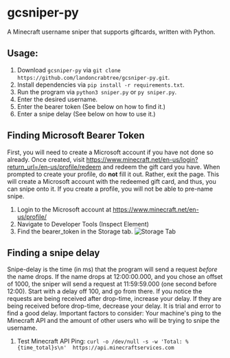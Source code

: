 # gcsniper-py
A Minecraft username sniper that supports giftcards, written with Python.

## Usage:
1. Download `gcsniper-py` via `git clone https://github.com/landoncrabtree/gcsniper-py.git`.
2. Install dependencies via `pip install -r requirements.txt`.
3. Run the program via `python3 sniper.py` or `py sniper.py`.
4. Enter the desired username.
5. Enter the bearer token (See below on how to find it.)
6. Enter a snipe delay (See below on how to use it.)

## Finding Microsoft Bearer Token
First, you will need to create a Microsoft account if you have not done so already. Once created, visit https://www.minecraft.net/en-us/login?return_url=/en-us/profile/redeem and redeem the gift card you have. When prompted to create your profile, do **not** fill it out. Rather, exit the page. This will create a Microsoft account with the redeemed gift card, and thus, you can snipe onto it. If you create a profile, you will not be able to pre-name snipe.

1. Login to the Microsoft account at https://www.minecraft.net/en-us/profile/
2. Navigate to Developer Tools (Inspect Element)
3. Find the bearer_token in the Storage tab.
![Storage Tab](https://i.imgur.com/3fsq3TJ.png)

## Finding a snipe delay
Snipe-delay is the time (in ms) that the program will send a request *before* the name drops. If the name drops at 12:00:00.000, and you chose an offset of 1000, the sniper will send a request at 11:59:59.000 (one second before 12:00). Start with a delay off 100, and go from there. If you notice the requests are being received after drop-time, increase your delay. If they are being received before drop-time, decrease your delay. It is trial and error to find a good delay. Important factors to consider: Your machine's ping to the Minecraft API and the amount of other users who will be trying to snipe the username.

1. Test Minecraft API Ping: `curl -o /dev/null -s -w 'Total: %{time_total}s\n'  https://api.minecraftservices.com`
